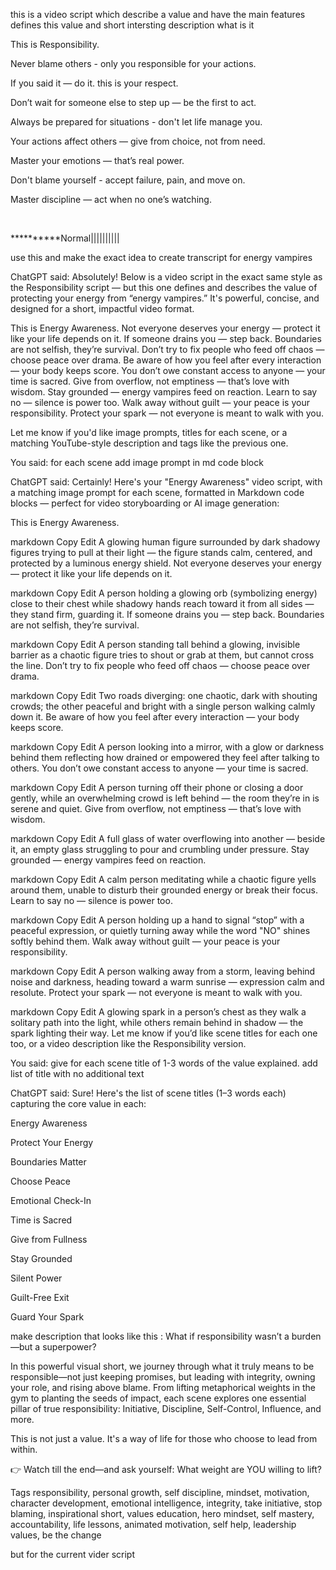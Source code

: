 this is a video script which describe a value  and have the main features defines this value and short intersting description what is it 

<p>This is Responsibility.</p><p>Never blame others - only you responsible for your actions.</p><p>If you said it — do it.  this is your respect.</p><p>Don’t wait for someone else to step up — be the first to act.</p><p>Always be prepared for situations - don't let life manage you.</p><p>Your actions affect others — give from choice, not from need.</p><p>Master your emotions — that’s real power.</p><p>Don't blame yourself - accept failure, pain, and move on.</p><p>Master discipline  — act when no one’s watching.</p><p><br></p>**********Normal||||||||||

use this and make the exact idea to create transcript for energy vampires


ChatGPT said:
Absolutely! Below is a video script in the exact same style as the Responsibility script — but this one defines and describes the value of protecting your energy from “energy vampires.” It's powerful, concise, and designed for a short, impactful video format.

This is Energy Awareness.
Not everyone deserves your energy — protect it like your life depends on it.
If someone drains you — step back. Boundaries are not selfish, they’re survival.
Don’t try to fix people who feed off chaos — choose peace over drama.
Be aware of how you feel after every interaction — your body keeps score.
You don’t owe constant access to anyone — your time is sacred.
Give from overflow, not emptiness — that’s love with wisdom.
Stay grounded — energy vampires feed on reaction.
Learn to say no — silence is power too.
Walk away without guilt — your peace is your responsibility.
Protect your spark — not everyone is meant to walk with you.

Let me know if you'd like image prompts, titles for each scene, or a matching YouTube-style description and tags like the previous one.







You said:
for each scene add image prompt in md code block


ChatGPT said:
Certainly! Here's your "Energy Awareness" video script, with a matching image prompt for each scene, formatted in Markdown code blocks — perfect for video storyboarding or AI image generation:

This is Energy Awareness.

markdown
Copy
Edit
A glowing human figure surrounded by dark shadowy figures trying to pull at their light — the figure stands calm, centered, and protected by a luminous energy shield.
Not everyone deserves your energy — protect it like your life depends on it.

markdown
Copy
Edit
A person holding a glowing orb (symbolizing energy) close to their chest while shadowy hands reach toward it from all sides — they stand firm, guarding it.
If someone drains you — step back. Boundaries are not selfish, they’re survival.

markdown
Copy
Edit
A person standing tall behind a glowing, invisible barrier as a chaotic figure tries to shout or grab at them, but cannot cross the line.
Don’t try to fix people who feed off chaos — choose peace over drama.

markdown
Copy
Edit
Two roads diverging: one chaotic, dark with shouting crowds; the other peaceful and bright with a single person walking calmly down it.
Be aware of how you feel after every interaction — your body keeps score.

markdown
Copy
Edit
A person looking into a mirror, with a glow or darkness behind them reflecting how drained or empowered they feel after talking to others.
You don’t owe constant access to anyone — your time is sacred.

markdown
Copy
Edit
A person turning off their phone or closing a door gently, while an overwhelming crowd is left behind — the room they’re in is serene and quiet.
Give from overflow, not emptiness — that’s love with wisdom.

markdown
Copy
Edit
A full glass of water overflowing into another — beside it, an empty glass struggling to pour and crumbling under pressure.
Stay grounded — energy vampires feed on reaction.

markdown
Copy
Edit
A calm person meditating while a chaotic figure yells around them, unable to disturb their grounded energy or break their focus.
Learn to say no — silence is power too.

markdown
Copy
Edit
A person holding up a hand to signal “stop” with a peaceful expression, or quietly turning away while the word "NO" shines softly behind them.
Walk away without guilt — your peace is your responsibility.

markdown
Copy
Edit
A person walking away from a storm, leaving behind noise and darkness, heading toward a warm sunrise — expression calm and resolute.
Protect your spark — not everyone is meant to walk with you.

markdown
Copy
Edit
A glowing spark in a person’s chest as they walk a solitary path into the light, while others remain behind in shadow — the spark lighting their way.
Let me know if you’d like scene titles for each one too, or a video description like the Responsibility version.







You said:
give for each scene title of 1-3 words of the value explained. add list of title with no additional text


ChatGPT said:
Sure! Here's the list of scene titles (1–3 words each) capturing the core value in each:

Energy Awareness

Protect Your Energy

Boundaries Matter

Choose Peace

Emotional Check-In

Time is Sacred

Give from Fullness

Stay Grounded

Silent Power

Guilt-Free Exit

Guard Your Spark



make description that looks like this :
What if responsibility wasn’t a burden—but a superpower?


In this powerful visual short, we journey through what it truly means to be responsible—not just keeping promises, but leading with integrity, owning your role, and rising above blame. From lifting metaphorical weights in the gym to planting the seeds of impact, each scene explores one essential pillar of true responsibility: Initiative, Discipline, Self-Control, Influence, and more.

This is not just a value. It's a way of life for those who choose to lead from within.

👉 Watch till the end—and ask yourself: What weight are YOU willing to lift?

Tags 
responsibility, personal growth, self discipline, mindset, motivation, character development, emotional intelligence, integrity, take initiative, stop blaming, inspirational short, values education, hero mindset, self mastery, accountability, life lessons, animated motivation, self help, leadership values, be the change

but for the current vider script